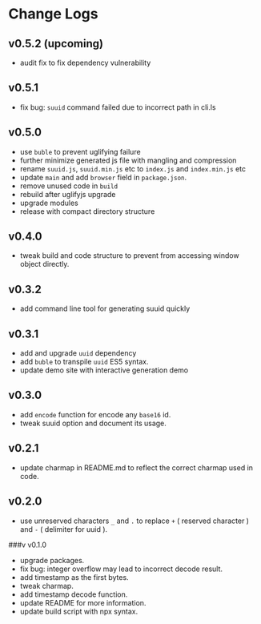 # Change Logs

## v0.5.2 (upcoming)

 - audit fix to fix dependency vulnerability


## v0.5.1

 - fix bug: `suuid` command failed due to incorrect path in cli.ls


## v0.5.0

 - use `buble` to prevent uglifying failure
 - further minimize generated js file with mangling and compression
 - rename `suuid.js`, `suuid.min.js` etc to `index.js` and `index.min.js` etc
 - update `main` and add `browser` field in `package.json`.
 - remove unused code in `build`
 - rebuild after uglifyjs upgrade
 - upgrade modules
 - release with compact directory structure


## v0.4.0

 - tweak build and code structure to prevent from accessing window object directly.


## v0.3.2


 - add command line tool for generating suuid quickly


## v0.3.1

 - add and upgrade `uuid` dependency
 - add `buble` to transpile `uuid` ES5 syntax.
 - update demo site with interactive generation demo


## v0.3.0

 - add `encode` function for encode any `base16` id.
 - tweak suuid option and document its usage.


## v0.2.1

 - update charmap in README.md to reflect the correct charmap used in code.


## v0.2.0

 - use unreserved characters `_` and `.` to replace `+` ( reserved character ) and `-` ( delimiter for uuid ). 


###v v0.1.0

 - upgrade packages.
 - fix bug: integer overflow may lead to incorrect decode result.
 - add timestamp as the first bytes.
 - tweak charmap.
 - add timestamp decode function.
 - update README for more information.
 - update build script with npx syntax.
